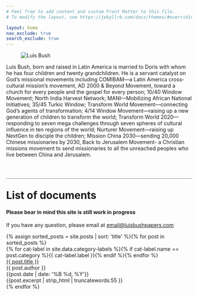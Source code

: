 ```yaml
---
# Feel free to add content and custom Front Matter to this file.
# To modify the layout, see https://jekyllrb.com/docs/themes/#overriding-theme-defaults

layout: home
nav_exclude: true
search_exclude: true
---
```

<div class="introduction">
<figure>
<img src="{{ site.url }}{{ site.baseurl }}/assets/images/Luis_Bush_600px.jpg" alt="Luis Bush" />
</figure>
<p>Luis Bush, born and raised in Latin America is married to Doris with whom he has four children and twenty grandchildren. He is a servant catalyst on God’s missional movements including COMIBAM—a Latin America cross-cultural mission’s movement, AD 2000 & Beyond Movement, toward a church for every people and the gospel for every person; 10/40 Window Movement; North India Harvest Network; MANI—Mobilizing African National Initiatives; 35/45 Turkic Window; Transform World Movement—connecting God’s agents of transformation; 4/14 Window Movement—raising up a new generation of children to transform the world; Transform World 2020—responding to seven mega challenges through seven spheres of cultural influence in ten regions of the world; Nurturer Movement—raising up NextGen to disciple the children; Mission China 2030—sending 20,000 Chinese missionaries by 2030, Back to Jerusalem Movement- a Christian missions movement to send missionaries to all the unreached peoples who live between China and Jerusalem.</p>
</div>
<h1 style="border-top: 1px solid grey; margin-top: 2em; padding-top: 1em;">List of documents</h1>
<h4>Please bear in mind this site is still work in progress</h4>
<p>If you have any question, please email at <a href="mailto:email@luisbushpapers.com">email@luisbushpapers.com</a></p>
<div class="article-container">
  {% assign sorted_posts = site.posts | sort: 'title' %}{% for post in sorted_posts %}
    <div class="article-list">
      <div class="article-category">{% for cat-label in site.data.category-labels %}{% if cat-label.name == post.category %}{{ cat-label.label }}{% endif %}{% endfor %}</div>
      <div class="article-summary">
        <a href="{{ post.url | prepend: site.baseurl }}">{{ post.title }}</a><br>
        <div class="author">{{ post.author }}</div>
        <div class="publication-date"><time datetime="{{post.date | date: '%F'}}">{{post.date | date: '%B %d, %Y'}}</time></div>
        <div class="excerpt">{{post.excerpt | strip_html | truncatewords:55 }}</div>
      </div>
    </div>
  {% endfor %}
</div>
